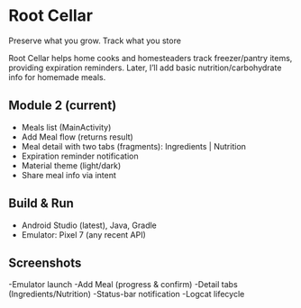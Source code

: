# Root Cellar
Preserve what you grow. Track what you store

Root Cellar helps home cooks and homesteaders track freezer/pantry items, providing expiration reminders. Later, I’ll add basic nutrition/carbohydrate info for homemade meals.

## Module 2 (current) 
- Meals list (MainActivity)
- Add Meal flow (returns result)
- Meal detail with two tabs (fragments): Ingredients | Nutrition
- Expiration reminder notification
- Material theme (light/dark)
- Share meal info via intent

## Build & Run
- Android Studio (latest), Java, Gradle  
- Emulator: Pixel 7 (any recent API)

## Screenshots
  -Emulator launch
  -Add Meal (progress & confirm)
  -Detail tabs (Ingredients/Nutrition)
  -Status-bar notification
  -Logcat lifecycle
  
